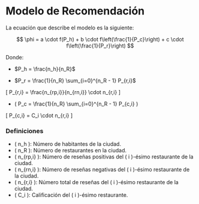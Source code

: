 # Modelo de Recomendación

La ecuación que describe el modelo es la siguiente:

$$
\phi = a \cdot f(P_h) + b \cdot f\left(\frac{1}{P_c}\right) + c \cdot f\left(\frac{1}{P_r}\right)
$$

Donde:

- $P_h = \frac{n_h}{n_R}$

- $P_r = \frac{1}{n_R} \sum_{i=0}^{n_R - 1} P_{r,i}$

\[
P_{r,i} = \frac{n_{rp,i}}{n_{rn,i}} \cdot n_{r,i}
\]

- \( P_c = \frac{1}{n_R} \sum_{i=0}^{n_R - 1} P_{c,i} \)

\[
P_{c,i} = C_i \cdot n_{r,i}
\]

### Definiciones

- \( n_h \): Número de habitantes de la ciudad.
- \( n_R \): Número de restaurantes en la ciudad.
- \( n_{rp,i} \): Número de reseñas positivas del \( i \)-ésimo restaurante de la ciudad.
- \( n_{rn,i} \): Número de reseñas negativas del \( i \)-ésimo restaurante de la ciudad.
- \( n_{r,i} \): Número total de reseñas del \( i \)-ésimo restaurante de la ciudad.
- \( C_i \): Calificación del \( i \)-ésimo restaurante.
